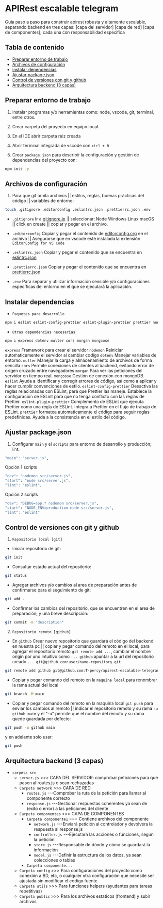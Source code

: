 # APIRest escalable telegram
Guia paso a paso para construir apirest robusta y altamente escalable, separando backend en tres capas: [capa del servidor] [capa de red] [capa de componentes]; cada una con responsabilidad especifica

## Tabla de contenido
- [Preparar entorno de trabajo](#Preparar-entorno-de-trabajo)
- [Archivos de configuración](#Archivos-de-configuración)
- [Instalar dependencias](#Instalar-dependencias)
- [Ajustar package.json](#Ajustar-package.json)
- [Control de versiones con git y github](#Control-de-versiones-con-git-y-github)
- [Arquitectura backend (3 capas)](#Arquitectura-backend-(3-capas))


## Preparar entorno de trabajo

1. Instalar programas y/o herramientas como: node, vscode, git, terminal, entre otros.

2. Crear carpeta del proyecto en equipo local.

3. En el IDE abrir carpeta raiz creada

4. Abrir terminal integrada de vscode con `ctrl + ñ`

5. Crear `package.json` para describir la configuración y gestión de dependencias del proyecto con:
```bash
npm init -y
```

## Archivos de configuración
1. Para que git omita archivos || estilos, reglas, buenas prácticas del código || variables de entorno:
```bash
touch .gitignore .editorconfig .eslintrc.json .prettierrc.json .env
```
* `.gitignore` Ir a [gitignore.io](https://www.toptal.com/developers/gitignore/) || seleccionar: Node Windows Linux macOS || click en create || copiar y pegar en el archivo.

* `.editorconfig` Copiar y pegar el contenido de [editorconfig.org](https://editorconfig.org/) en el archivo || Asegurarse que en vscode esté instalada la extensión `EditorConfig for VS Code` 

* `.eslintrc.json` Copiar y pegar el contenido que se encuentra en [eslintrc.json](https://github.com/T-percy/archivos-de-configuracion-para-proyectos-web-/blob/main/.eslintrc.json)

* `.prettierrc.json` Copiar y pegar el contenido que se encuentra en [prettierrc.json](https://github.com/T-percy/archivos-de-configuracion-para-proyectos-web-/blob/main/.prettierrc.json)  

* `.env` Para separar y utilizar información sensible y/o configuraciones específicas del entorno en el que se ejecutará la aplicación.


## Instalar dependencias
* `Paquetes para desarrollo`
```bash
npm i eslint eslint-config-prettier eslint-plugin-prettier prettier nodemon -D
```

* `Otras dependencias necesarias`
```bash
npm i express dotenv multer cors morgan mongoose
```

`express` Framework para crear el servidor
`nodemon` Reiniciar automaticamente el servidor al cambiar codigo
`dotenv` Manejar variables de entorno.
`multer` Manejar la carga y almacenamiento de archivos de forma sencilla
`cors` Permite conexiones de clientes al backend, evitando error de origen cruzado entre navegadores
`morgan` Para ver las peticiones del servidor en tiempo real.
`mongoose` Gestión de conexión con mongoDB.
`eslint` Ayuda a identificar y corregir errores de código, así como a aplicar y hacer cumplir convenciones de estilo.
`eslint-config-prettier` Desactiva las reglas relacionadas con ESLint, para que Prettier las maneje. Establece la configuración de ESLint para que no tenga conflicto con las reglas de Prettier.
`eslint-plugin-prettier` Complemento de ESLint que ejecuta Prettier como una regla de ESLint. Integra a Prettier en el flujo de trabajo de ESLint.
`prettier` formatea automaticamente el código para seguir reglas predefinidas. Ayuda a la consistencia en el estilo del código.

## Ajustar package.json
1. Configurar `main` y el `scripts` para entorno de desarrollo y producción; lint. 

```bash
"main": "server.js",
```

Opción 1 scripts
```bash
"dev": "nodemon src/server.js",
"start": "node src/server.js",
"lint": "eslint",
```

Opción 2 scripts
```bash
"dev": "DEBUG=app:* nodemon src/server.js",
"start": "NODE_ENV=production node src/server.js",
"lint": "eslint"
```

## Control de versiones con git y github
1. `Repositorio local [git]`
* Iniciar repositorio de git:
```bash
git init
```
* Consultar estado actual del repositorio:
```bash
git status
```
* Agregar archivos y/o cambios al area de preparación antes de confirmarse para el seguimiento de git:
```bash
git add .
```
* Confirmar los cambios del repositorio, que se encuentren en el area de preparación, y una breve descripción:
```bash
git commit -m "description"
```

2. `Repositorio remoto [github]`
* En `github` Crear nuevo repositorio que guardará el código del backend en nuestra pc || copiar y pegar comando del remoto en el local, para agregar el repositorio remoto `git remote add ...`, cambiar el nombre origin por uno intuitivo como `... github` apuntar a la url del repositorio creado `... git@github.com:user/name-repository.git`
```bash
git remote add github git@github.com:T-percy/apirest-escalable-telegram.git
```

* Copiar y pegar comando del remoto en la `maquina local` para renombrar la rama actual del local
```bash
git branch -M main
```

* Copiar y pegar comando del remoto en la maquina local `git push`  para enviar los cambios al remoto || indicar el repositorio remoto y su rama `-u github main` y el "-u" permite que el nombre del remoto y su rama quede guardada por defecto: 
```bash
git push -u github main
```
y en adelante solo usar:
```bash
git push
```

## Arquitectura backend (3 capas)
* `carpeta src` 
    * `server.js` >>> CAPA DEL SERVIDOR: comprobar peticiones para que pasen al routes.js o sean rechazadas
    * `Carpeta network` >>> CAPA DE RED
        - `routes.js` ---Comprobar la ruta de la petición para llamar al componente correcto
        - `response.js` ---Gestionar respuestas coherentes ya sean de (exito o error) a las peticiones del cliente.
    * `Carpeta componentes` >>> CAPA DE COMPONENTES
        - `Carpeta componente1` === Contiene archivos del componente
            - `network.js` ---Enviará petición al controlador y devolvera la respuesta al response.js
            - `controller.js` ---Ejecutará las acciones o funciones, segun la petición
            - `store.js` ---Responsable de dónde y cómo se guardará la información
            - `model.js` ---Definir la estructura de los datos, ya sean colecciones o tablas
        - `Carpeta componente...`
    * `Carpeta config` >>> Para configuraciones del proyecto como conexión a BD, etc, o cualquier otra configuración que necesite ser ajustada sin modificar el codigo fuente.
    * `Carpeta utils` >>> Para funciones helpers (ayudantes para tareas repetitivas)
    * `Carpeta public` >>> Para los archivos estaticos (frontend) y subir archivos